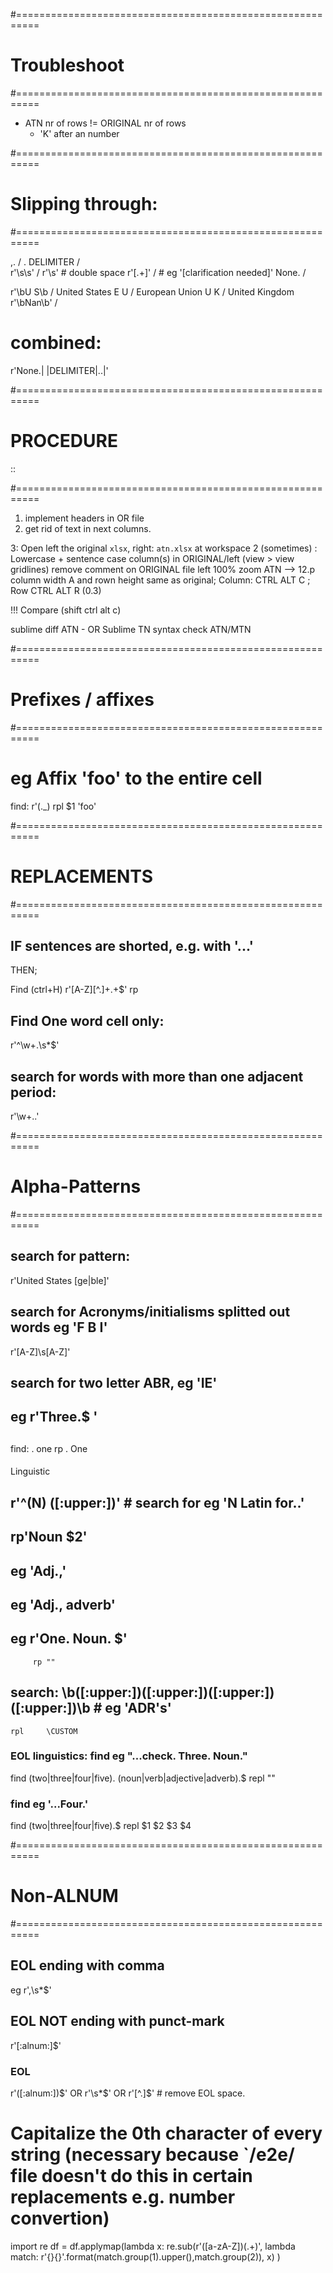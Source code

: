 #==========================================================
# Troubleshoot
#==========================================================

- ATN nr of rows != ORIGINAL nr of rows
	- 'K' after an number


#==========================================================
# Slipping through: 
#==========================================================


,.						/ 	.
DELIMITER				/	
r'\s\s'					/ 	r'\s' 	# double space
r'\[.+\]' 				/ 			# eg '[clarification needed]'
None.					/


<!--r'zero hundred and'		/ 	r'zero'-->
<!--r'point zero.'			/ 	r'\.'	# a period-->
<!--et cetera				/ 	etcetera-->


r'\bU S\b				/ 	United States
E U						/ 	European Union
U K						/ 	United Kingdom
r'\bNan\b'				/


# combined:
r'None\.|  |DELIMITER|\.\.|'


#==========================================================
# PROCEDURE

::

#==========================================================
1. implement headers in OR file
2. get rid of text in next columns.


3:
Open left the original `xlsx`, right: `atn.xlsx` at workspace 2
	(sometimes) : Lowercase + sentence case column(s) in ORIGINAL/left
	(view > view gridlines)
	remove comment on ORIGINAL file left
	100% zoom
	ATN --> 12.p
column width A and rown height same as original; Column: CTRL ALT C ; Row CTRL ALT R (0.3)

!!! Compare (shift ctrl alt c)

sublime diff ATN - OR
Sublime TN syntax check ATN/MTN


#==========================================================
# Prefixes / affixes
#==========================================================
# eg Affix 'foo' to the entire cell
find:	 r'(._)
rpl		 $1 'foo'	

#==========================================================
# REPLACEMENTS
#==========================================================
## IF sentences are shorted, e.g. with '...'
THEN;

Find (ctrl+H)		r'[A-Z][^.]+\.+$'
rp									



## Find One word cell only:
r'^\w+\.\s*$'


## search for words with more than one adjacent period:
r'\w+\.\.'


#==========================================================
# Alpha-Patterns
#==========================================================
## search for pattern:
r'United States [ge|ble]'

## search for Acronyms/initialisms splitted out words eg 'F B I'
r'[A-Z]\s[A-Z]'

## search for two letter ABR, eg 'IE'  

## eg r'Three\.$ '

## 
find: . one
rp	  . One
	

#### 	
Linguistic
###

## r'^(N) ([:upper:])' # search for eg 'N Latin for..'
## rp'Noun $2'

## eg 'Adj.,'
## eg 'Adj., adverb'

## eg	 r'One\. Noun\. $'
		 rp ""	
		 
		 
##	search: \b([:upper:])([:upper:])([:upper:])([:upper:])\b			# eg 'ADR's'
  	rpl		\CUSTOM
  	
 
  	
### EOL linguistics: find eg "...check. Three. Noun."
find	(two|three|four|five)\. (noun|verb|adjective|adverb)\.$
repl	""
### find eg '...Four.'
find	(two|three|four|five)\.$
repl	$1 $2 $3 $4

#==========================================================
# Non-ALNUM
#==========================================================

## EOL ending with comma
eg r',\s*$'

## EOL NOT ending with punct-mark
r'[:alnum:]$'


### EOL
r'([:alnum:])$' 	OR		r'\s*$'		OR		r'[^\.]$'			 # remove EOL space.


# Capitalize the 0th character of every string (necessary because `/e2e/ file doesn't do this in certain replacements e.g. number convertion)
import re
df = df.applymap(lambda x: re.sub(r'([a-zA-Z])(.+)', lambda match: r'{}{}'.format(match.group(1).upper(),match.group(2)), x) )







